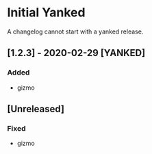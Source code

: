 # Initial Yanked
A changelog cannot start with a yanked release.
## [1.2.3] - 2020-02-29 [YANKED]
### Added
- gizmo
## [Unreleased]
### Fixed
- gizmo
